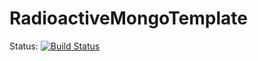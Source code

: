 # RadioactiveMongoTemplate
Status: [![Build Status](https://travis-ci.org/pjgg/radioactiveMongoTemplate.svg?branch=master)](https://travis-ci.org/pjgg/radioactiveMongoTemplate)